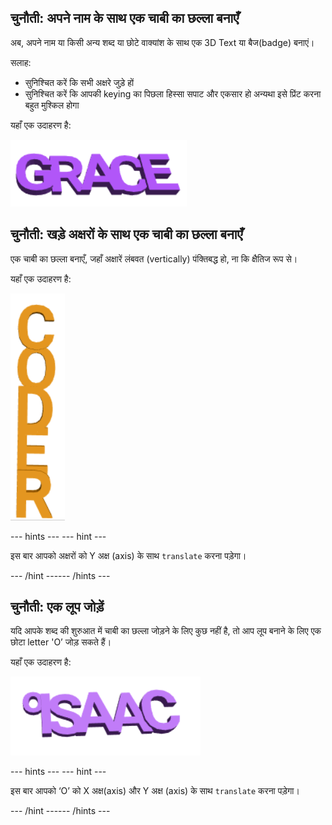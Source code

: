 ## चुनौती: अपने नाम के साथ एक चाबी का छल्ला बनाएँ

अब, अपने नाम या किसी अन्य शब्द या छोटे वाक्यांश के साथ एक 3D Text या बैज(badge) बनाएं।

सलाह:
+ सुनिश्चित करें कि सभी अक्षरे जुड़े हों
+ सुनिश्चित करें कि आपकी keying का पिछला हिस्सा सपाट और एकसार हो अन्यथा इसे प्रिंट करना बहुत मुश्किल होगा

यहाँ एक उदाहरण है:

![स्क्रीनशॉट](images/coder-grace.png)

## चुनौती: खड़े अक्षरों के साथ एक चाबी का छल्ला बनाएँ

एक चाबी का छल्ला बनाएँ, जहाँ अक्षारें लंबवत (vertically) पंक्तिबद्ध हो, ना कि क्षैतिज रूप से।

यहाँ एक उदाहरण है:

![स्क्रीनशॉट](images/coder-vertical.png)

--- hints ---
 --- hint ---

इस बार आपको अक्षरों को Y अक्ष (axis) के साथ `translate` करना पड़ेगा।

--- /hint ------ /hints ---

## चुनौती: एक लूप जोड़ें

यदि आपके शब्द की शुरुआत में चाबी का छल्ला जोड़ने के लिए कुछ नहीं है, तो आप लूप बनाने के लिए एक छोटा letter 'O’ जोड़ सकते हैं।

यहाँ एक उदाहरण है:

![स्क्रीनशॉट](images/coder-loop.png)

--- hints ---
 --- hint ---

इस बार आपको ‘O’ को X अक्ष(axis) और Y अक्ष (axis) के साथ `translate` करना पड़ेगा।

--- /hint ------ /hints ---

